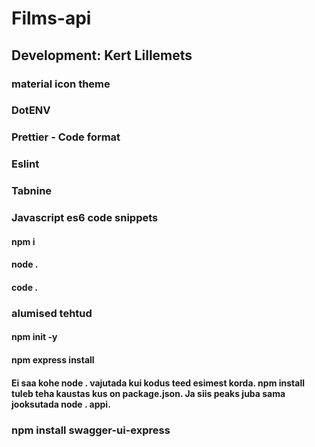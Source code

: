 # Films-api

## Development: Kert Lillemets

### material icon theme
### DotENV
### Prettier - Code format
### Eslint
### Tabnine
### Javascript es6 code snippets

#### npm i
#### node .
#### code .
### alumised tehtud
#### npm init -y
#### npm express install



#### Ei saa kohe node . vajutada kui kodus teed esimest korda. npm install tuleb teha kaustas kus on package.json. Ja siis peaks juba sama jooksutada node . appi.

### npm install swagger-ui-express
